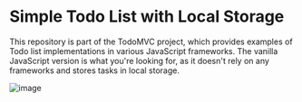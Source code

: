 # Simple Todo List with Local Storage

This repository is part of the TodoMVC project, which provides examples of Todo list implementations in various JavaScript frameworks. The vanilla JavaScript version is what you're looking for, as it doesn't rely on any frameworks and stores tasks in local storage.

![image](https://github.com/yashpatel08/Todo/assets/94280370/594f3d86-bedd-419f-ba9b-b989a68b2e2c)
